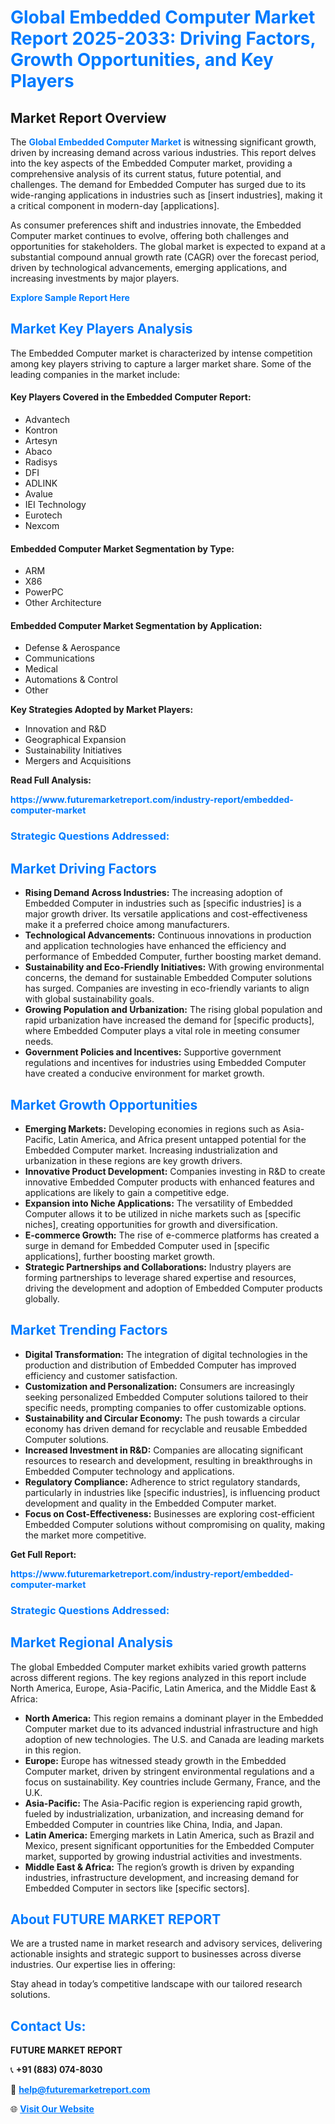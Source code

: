 <h1 style="color: #007BFF;">Global Embedded Computer Market Report 2025-2033: Driving Factors, Growth Opportunities, and Key Players</h1>

<section id="overview">
<h2>Market Report Overview</h2>
<p>The <a href="https://www.futuremarketreport.com/industry-report/embedded-computer-market" style="color: #007BFF; text-decoration: none;"><strong>Global Embedded Computer Market</strong></a> is witnessing significant growth, driven by increasing demand across various industries. This report delves into the key aspects of the Embedded Computer market, providing a comprehensive analysis of its current status, future potential, and challenges. The demand for Embedded Computer has surged due to its wide-ranging applications in industries such as [insert industries], making it a critical component in modern-day [applications].</p>
<p>As consumer preferences shift and industries innovate, the Embedded Computer market continues to evolve, offering both challenges and opportunities for stakeholders. The global market is expected to expand at a substantial compound annual growth rate (CAGR) over the forecast period, driven by technological advancements, emerging applications, and increasing investments by major players.</p>
</section>

<section id="overview">
<p><a href="https://www.futuremarketreport.com/request-sample/reportId=76055" style="color: #007BFF; text-decoration: none;"><strong>Explore Sample Report Here</strong></a></p>
</section>

<section id="key-players">
<h2 style="color: #007BFF;">Market Key Players Analysis</h2>
<p>The Embedded Computer market is characterized by intense competition among key players striving to capture a larger market share. Some of the leading companies in the market include:</p>
<h4>Key Players Covered in the Embedded Computer Report:</h4>
<ul><li>Advantech</li><li>Kontron</li><li>Artesyn</li><li>Abaco</li><li>Radisys</li><li>DFI</li><li>ADLINK</li><li>Avalue</li><li>IEI Technology</li><li>Eurotech</li><li>Nexcom</li></ul>
<h4>Embedded Computer Market Segmentation by Type:</h4>
<ul><li>ARM</li><li>X86</li><li>PowerPC</li><li>Other Architecture</li></ul>

<h4>Embedded Computer Market Segmentation by Application:</h4>
<ul><li>Defense &amp; Aerospance</li><li>Communications</li><li>Medical</li><li>Automations &amp; Control</li><li>Other</li></ul>
<p><strong>Key Strategies Adopted by Market Players:</strong></p>
<ul>
<li>Innovation and R&D</li>
<li>Geographical Expansion</li>
<li>Sustainability Initiatives</li>
<li>Mergers and Acquisitions</li>
</ul>
</section>

<section>
<p><strong>Read Full Analysis: </strong></p><a href="https://www.futuremarketreport.com/industry-report/embedded-computer-market" style="color: #007BFF; text-decoration: none;"><strong>https://www.futuremarketreport.com/industry-report/embedded-computer-market</strong></a>
<h3 style="color: #007BFF;">Strategic Questions Addressed:</h3>
</section>

<section id="driving-factors">
<h2 style="color: #007BFF;">Market Driving Factors</h2>
<ul>
<li><strong>Rising Demand Across Industries:</strong> The increasing adoption of Embedded Computer in industries such as [specific industries] is a major growth driver. Its versatile applications and cost-effectiveness make it a preferred choice among manufacturers.</li>
<li><strong>Technological Advancements:</strong> Continuous innovations in production and application technologies have enhanced the efficiency and performance of Embedded Computer, further boosting market demand.</li>
<li><strong>Sustainability and Eco-Friendly Initiatives:</strong> With growing environmental concerns, the demand for sustainable Embedded Computer solutions has surged. Companies are investing in eco-friendly variants to align with global sustainability goals.</li>
<li><strong>Growing Population and Urbanization:</strong> The rising global population and rapid urbanization have increased the demand for [specific products], where Embedded Computer plays a vital role in meeting consumer needs.</li>
<li><strong>Government Policies and Incentives:</strong> Supportive government regulations and incentives for industries using Embedded Computer have created a conducive environment for market growth.</li>
</ul>
</section>

<section id="growth-opportunities">
<h2 style="color: #007BFF;">Market Growth Opportunities</h2>
<ul>
<li><strong>Emerging Markets:</strong> Developing economies in regions such as Asia-Pacific, Latin America, and Africa present untapped potential for the Embedded Computer market. Increasing industrialization and urbanization in these regions are key growth drivers.</li>
<li><strong>Innovative Product Development:</strong> Companies investing in R&D to create innovative Embedded Computer products with enhanced features and applications are likely to gain a competitive edge.</li>
<li><strong>Expansion into Niche Applications:</strong> The versatility of Embedded Computer allows it to be utilized in niche markets such as [specific niches], creating opportunities for growth and diversification.</li>
<li><strong>E-commerce Growth:</strong> The rise of e-commerce platforms has created a surge in demand for Embedded Computer used in [specific applications], further boosting market growth.</li>
<li><strong>Strategic Partnerships and Collaborations:</strong> Industry players are forming partnerships to leverage shared expertise and resources, driving the development and adoption of Embedded Computer products globally.</li>
</ul>
</section>

<section id="trending-factors">
<h2 style="color: #007BFF;">Market Trending Factors</h2>
<ul>
<li><strong>Digital Transformation:</strong> The integration of digital technologies in the production and distribution of Embedded Computer has improved efficiency and customer satisfaction.</li>
<li><strong>Customization and Personalization:</strong> Consumers are increasingly seeking personalized Embedded Computer solutions tailored to their specific needs, prompting companies to offer customizable options.</li>
<li><strong>Sustainability and Circular Economy:</strong> The push towards a circular economy has driven demand for recyclable and reusable Embedded Computer solutions.</li>
<li><strong>Increased Investment in R&D:</strong> Companies are allocating significant resources to research and development, resulting in breakthroughs in Embedded Computer technology and applications.</li>
<li><strong>Regulatory Compliance:</strong> Adherence to strict regulatory standards, particularly in industries like [specific industries], is influencing product development and quality in the Embedded Computer market.</li>
<li><strong>Focus on Cost-Effectiveness:</strong> Businesses are exploring cost-efficient Embedded Computer solutions without compromising on quality, making the market more competitive.</li>
</ul>
</section>

<section>
<p><strong>Get Full Report: </strong></p><a href="https://www.futuremarketreport.com/industry-report/embedded-computer-market" style="color: #007BFF; text-decoration: none;"><strong>https://www.futuremarketreport.com/industry-report/embedded-computer-market</strong></a>
<h3 style="color: #007BFF;">Strategic Questions Addressed:</h3>
</section>


<section id="regional-analysis">
<h2 style="color: #007BFF;">Market Regional Analysis</h2>
<p>The global Embedded Computer market exhibits varied growth patterns across different regions. The key regions analyzed in this report include North America, Europe, Asia-Pacific, Latin America, and the Middle East & Africa:</p>
<ul>
<li><strong>North America:</strong> This region remains a dominant player in the Embedded Computer market due to its advanced industrial infrastructure and high adoption of new technologies. The U.S. and Canada are leading markets in this region.</li>
<li><strong>Europe:</strong> Europe has witnessed steady growth in the Embedded Computer market, driven by stringent environmental regulations and a focus on sustainability. Key countries include Germany, France, and the U.K.</li>
<li><strong>Asia-Pacific:</strong> The Asia-Pacific region is experiencing rapid growth, fueled by industrialization, urbanization, and increasing demand for Embedded Computer in countries like China, India, and Japan.</li>
<li><strong>Latin America:</strong> Emerging markets in Latin America, such as Brazil and Mexico, present significant opportunities for the Embedded Computer market, supported by growing industrial activities and investments.</li>
<li><strong>Middle East & Africa:</strong> The region’s growth is driven by expanding industries, infrastructure development, and increasing demand for Embedded Computer in sectors like [specific sectors].</li>
</ul>
</section>

<footer>
<h2 style="color: #007BFF;">About FUTURE MARKET REPORT</h2>
<p>We are a trusted name in market research and advisory services, delivering actionable insights and strategic support to businesses across diverse industries. Our expertise lies in offering:</p>

<p>Stay ahead in today’s competitive landscape with our tailored research solutions.</p>

<h2 style="color: #007BFF;">Contact Us:</h2>
<p><strong>FUTURE MARKET REPORT</strong></p>
<p>📞 <strong>+91 (883) 074-8030</strong></p>
<p>📧 <strong><a href="mailto:help@futuremarketreport.com" style="color: #007BFF;">help@futuremarketreport.com</a></strong></p>
<p>🌐 <strong><a href="https://www.futuremarketreport.com/" style="color: #007BFF;">Visit Our Website</a></strong></p>
</footer>